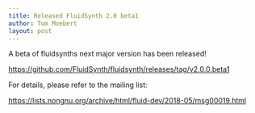 ```yaml
---
title: Released FluidSynth 2.0 beta1
author: Tom Moebert
layout: post
---
```


A beta of fluidsynths next major version has been released!

<https://github.com/FluidSynth/fluidsynth/releases/tag/v2.0.0.beta1>

For details, please refer to the mailing list:

<https://lists.nongnu.org/archive/html/fluid-dev/2018-05/msg00019.html>

